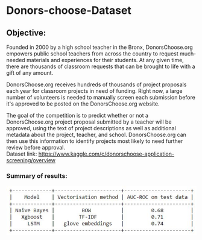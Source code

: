 # Donors-choose-Dataset

## Objective:
Founded in 2000 by a high school teacher in the Bronx, DonorsChoose.org empowers public school teachers from across the country to request much-needed materials and experiences for their students. 
At any given time, there are thousands of classroom requests that can be brought to life with a gift of any amount.

DonorsChoose.org receives hundreds of thousands of project proposals each year for classroom projects in need of funding. Right now, a large number of volunteers is needed to manually screen each submission before it's approved to be posted on the DonorsChoose.org website.

The goal of the competition is to predict whether or not a DonorsChoose.org project proposal submitted by a teacher will be approved, using the text of project descriptions as well as additional metadata about the project, teacher, and school. DonorsChoose.org can then use this information to identify projects most likely to need further review before approval.\
Dataset link: https://www.kaggle.com/c/donorschoose-application-screening/overview

### Summary of results:
![](results.JPG)

